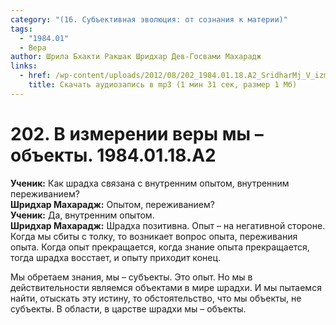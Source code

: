 ```yaml
---
category: "(16. Субъективная эволюция: от сознания к материи)"
tags:
  - "1984.01"
  - Вера
author: Шрила Бхакти Ракшак Шридхар Дев-Госвами Махарадж
links:
  - href: /wp-content/uploads/2012/08/202_1984.01.18.A2_SridharMj_V_izmerenii_very_my-obyekty.mp3
    title: Скачать аудиозапись в mp3 (1 мин 31 сек, размер 1 Мб)
---
```


# 202. В измерении веры мы – объекты. 1984.01.18.A2

**Ученик:** Как шрадха связана с внутренним опытом, внутренним переживанием?\
**Шридхар Махарадж:** Опытом, переживанием?\
**Ученик:** Да, внутренним опытом.\
**Шридхар Махарадж:** Шрадха позитивна. Опыт – на негативной стороне. Когда мы сбиты с толку, то возникает вопрос опыта, переживания опыта. Когда опыт прекращается, когда знание опыта прекращается, тогда шрадха восстает, и опыту приходит конец.

Мы обретаем знания, мы – субъекты. Это опыт. Но мы в действительности являемся объектами в мире шрадхи. И мы пытаемся найти, отыскать эту истину, то обстоятельство, что мы объекты, не субъекты. В области, в царстве шрадхи мы – объекты.

